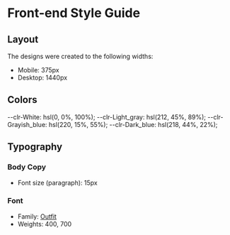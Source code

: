 # Front-end Style Guide

## Layout

The designs were created to the following widths:

- Mobile: 375px
- Desktop: 1440px

## Colors

--clr-White: hsl(0, 0%, 100%);
--clr-Light_gray: hsl(212, 45%, 89%);
--clr-Grayish_blue: hsl(220, 15%, 55%);
--clr-Dark_blue: hsl(218, 44%, 22%);

## Typography

### Body Copy

- Font size (paragraph): 15px

### Font

- Family: [Outfit](https://fonts.google.com/specimen/Outfit)
- Weights: 400, 700
